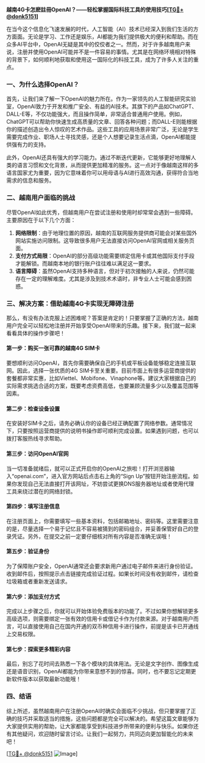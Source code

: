 **越南4G卡怎麽註冊OpenAI？——轻松掌握国际科技工具的使用技巧[[TG💪+ @donk5151](https://t.me/s/donk5151)]**

在当今这个信息化飞速发展的时代，人工智能（AI）技术已经深入到我们生活的方方面面。无论是学习、工作还是娱乐，AI都能为我们提供极大的便利和帮助。而在众多AI平台中，OpenAI无疑是其中的佼佼者之一。然而，对于许多越南用户来说，注册并使用OpenAI可能并不是一件容易的事情。尤其是在网络环境相对特殊的背景下，如何顺利地获取和使用这一国际化的科技工具，成为了许多人关注的重点。

### **一、为什么选择OpenAI？**

首先，让我们来了解一下OpenAI的魅力所在。作为一家领先的人工智能研究实验室，OpenAI致力于开发和推广安全、有益的AI技术。其旗下的产品如ChatGPT、DALL-E等，不仅功能强大，而且操作简单，非常适合普通用户使用。例如，ChatGPT可以帮助你快速生成高质量的文章、回答各种问题；而DALL-E则能根据你的描述创造出令人惊叹的艺术作品。这些工具的应用场景非常广泛，无论是学生需要完成作业、职场人士寻找灵感，还是个人想要记录生活点滴，OpenAI都能提供强有力的支持。

此外，OpenAI还具有强大的学习能力。通过不断迭代更新，它能够更好地理解人类的语言习惯和文化背景，从而提供更加精准的服务。这一点对于像越南这样的多语言国家尤为重要，因为它意味着你可以用母语与AI进行高效沟通，获得符合当地需求的信息和服务。

### **二、越南用户面临的挑战**

尽管OpenAI如此优秀，但越南用户在尝试注册和使用时却常常会遇到一些障碍。主要原因在于以下几个方面：

1. **网络限制**：由于地理位置的原因，越南的互联网服务提供商可能会对某些国外网站实施访问限制。这导致很多用户无法直接访问OpenAI官网或相关服务页面。
2. **支付方式局限**：OpenAI的部分高级功能需要绑定信用卡或其他国际支付手段才能解锁。而越南本地的银行账户往往难以满足这一要求。
3. **语言障碍**：虽然OpenAI支持多种语言，但对于初次接触的人来说，仍然可能存在一定的理解难度。尤其是涉及到技术术语时，非专业人士可能会感到困惑。

### **三、解决方案：借助越南4G卡实现无障碍注册**

那么，有没有办法克服上述困难呢？答案是肯定的！只要掌握了正确的方法，越南用户完全可以轻松地注册并开始享受OpenAI带来的乐趣。接下来，我们就一起来看看具体的操作步骤吧！

#### **第一步：购买一张可靠的越南4G SIM卡**
要想顺利访问OpenAI，首先你需要确保自己的手机或平板设备能够稳定连接互联网。因此，选择一张优质的4G SIM卡至关重要。目前市面上有很多运营商提供的套餐都非常实惠，比如Viettel、Mobifone、Vinaphone等。建议大家根据自己的实际需求挑选合适的方案，既要考虑资费高低，也要兼顾流量多少以及覆盖范围等因素。

#### **第二步：检查设备设置**
在安装好SIM卡之后，请务必确认你的设备已经正确配置了网络参数。通常情况下，只要按照运营商提供的说明书操作即可顺利完成设置。如果遇到问题，也可以拨打客服热线寻求帮助。

#### **第三步：访问OpenAI官网**
当一切准备就绪后，就可以正式开启你的OpenAI之旅啦！打开浏览器输入“openai.com”，进入官方网站后点击右上角的“Sign Up”按钮开始注册流程。如果你发现自己无法直接打开该网址，不妨尝试更换DNS服务器地址或者使用代理工具来绕过潜在的网络封锁。

#### **第四步：填写注册信息**
在注册页面上，你需要填写一些基本资料，包括邮箱地址、密码等。这里需要注意的是，尽量选择一个易于记忆且不容易被猜到的密码组合，并妥善保管好自己的登录凭证。另外，在提交之前一定要仔细核对所有内容是否准确无误哦！

#### **第五步：验证身份**
为了保障账户安全，OpenAI通常还会要求新用户通过电子邮件来进行身份验证。收到邮件后，按照提示点击链接完成验证过程。如果长时间没有收到邮件，请检查垃圾箱或者重新发送请求。

#### **第六步：添加支付方式**
完成以上步骤之后，你就可以开始体验免费版本的功能了。不过如果你想解锁更多高级选项，则需要绑定一张有效的信用卡或借记卡作为付款来源。对于越南用户而言，可以直接使用自己在国内开通的双币种信用卡进行操作，前提是该卡已开通线上交易权限。

#### **第七步：探索更多精彩内容**
最后，别忘了花时间去熟悉一下各个模块的具体用法。无论是文字创作、图像生成还是语音识别，OpenAI都能为你带来意想不到的惊喜。同时，也不要忘记定期更新软件版本以获取最新功能哦！

### **四、结语**

综上所述，虽然越南用户在注册OpenAI时确实会面临不少挑战，但只要掌握了正确的技巧并采取适当的措施，这些问题都是完全可以解决的。希望这篇文章能够为大家提供实用的帮助，让大家都能享受到科技进步所带来的便利与快乐。如果你还有其他疑问，欢迎随时留言讨论。让我们一起努力，共同迈向更加智能化的未来吧！

[[TG💪+ @donk5151](https://t.me/s/donk5151) ![Image](https://i.postimg.cc/rwNCRYN7/Snipaste-2025-04-30-17-27-05.png)]